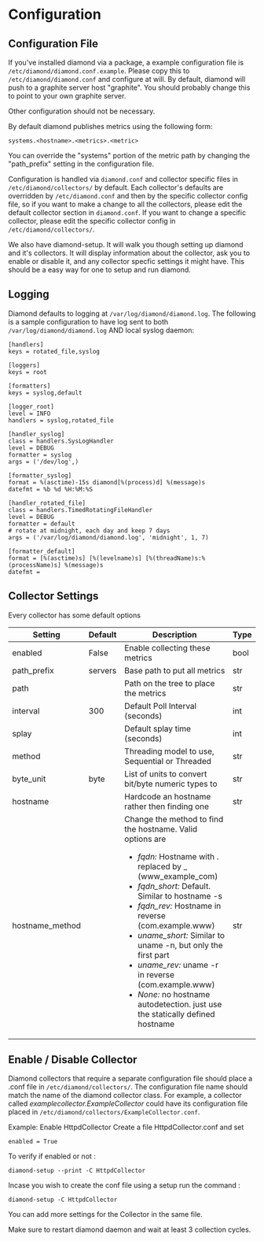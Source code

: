 # Configuration

## Configuration File

If you've installed diamond via a package, a example configuration file is `/etc/diamond/diamond.conf.example`.
Please copy this to `/etc/diamond/diamond.conf` and configure at will.
By default, diamond will push to a graphite server host "graphite". You should probably change this to point to your own graphite server.

Other configuration should not be necessary.

By default diamond publishes metrics using the following form:

    systems.<hostname>.<metrics>.<metric>

You can override the "systems" portion of the metric path by changing the "path_prefix" setting in the configuration file.

Configuration is handled via `diamond.conf` and collector specific files in `/etc/diamond/collectors/` by default.
Each collector's defaults are overridden by `/etc/diamond.conf` and then by the specific collector config file, so if you want to make a change to all the collectors, please edit the default collector section in `diamond.conf`.
If you want to change a specific collector, please edit the specific collector config in `/etc/diamond/collectors/`.

We also have diamond-setup. It will walk you though setting up diamond and it's collectors. It will display information about the collector, ask you to enable or disable it, and any collector specfic settings it might have. This should be a easy way for one to setup and run diamond.

## Logging

Diamond defaults to logging at `/var/log/diamond/diamond.log`.
The following is a sample configuration to have log sent to both `/var/log/diamond/diamond.log` AND local syslog daemon:

```
[handlers]
keys = rotated_file,syslog

[loggers]
keys = root

[formatters]
keys = syslog,default

[logger_root]
level = INFO
handlers = syslog,rotated_file

[handler_syslog]
class = handlers.SysLogHandler
level = DEBUG
formatter = syslog
args = ('/dev/log',)

[formatter_syslog]
format = %(asctime)-15s diamond[%(process)d] %(message)s
datefmt = %b %d %H:%M:%S

[handler_rotated_file]
class = handlers.TimedRotatingFileHandler
level = DEBUG
formatter = default
# rotate at midnight, each day and keep 7 days
args = ('/var/log/diamond/diamond.log', 'midnight', 1, 7)

[formatter_default]
format = [%(asctime)s] [%(levelname)s] [%(threadName)s:%(processName)s] %(message)s
datefmt =
```

## Collector Settings

Every collector has some default options

Setting | Default | Description | Type
--------|---------|-------------|-----
enabled | False | Enable collecting these metrics | bool
path_prefix | servers | Base path to put all metrics | str
path | | Path on the tree to place the metrics | str
interval | 300 | Default Poll Interval (seconds) | int
splay | | Default splay time (seconds) | int
method | | Threading model to use, Sequential or Threaded | str
byte_unit | byte | List of units to convert bit/byte numeric types to | str
hostname | | Hardcode an hostname rather then finding one | str
hostname_method | | Change the method to find the hostname. Valid options are <ul><li>*fqdn:* Hostname with . replaced by _ (www_example_com)</li><li>*fqdn_short:* Default. Similar to hostname -s</li><li>*fqdn_rev:* Hostname in reverse (com.example.www)</li><li>*uname_short:* Similar to uname -n, but only the first part</li><li>*uname_rev:* uname -r in reverse (com.example.www)</li><li>*None:* no hostname autodetection. just use the statically defined hostname</li></ul> | str

## Enable / Disable Collector

Diamond collectors that require a separate configuration file should place a .conf file in `/etc/diamond/collectors/`.
The configuration file name should match the name of the diamond collector class.
For example, a collector called *examplecollector.ExampleCollector* could have its configuration file placed in `/etc/diamond/collectors/ExampleCollector.conf`.


Example:
Enable HttpdCollector
Create a file HttpdCollector.conf and set
```
enabled = True
```

To verify if enabled or not :
```
diamond-setup --print -C HttpdCollector
```

Incase you wish to create the conf file using a setup run the command :
```
diamond-setup -C HttpdCollector
```

You can add more settings for the Collector in the same file.

Make sure to restart diamond daemon and wait at least 3 collection cycles.

